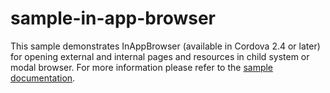 sample-in-app-browser
=====================

This sample demonstrates InAppBrowser (available in Cordova 2.4 or later) for opening external and internal pages and resources in child system or modal browser. For more information please refer to the [sample documentation](http://docs.telerik.com/platform/appbuilder/sample-apps/sample-inappbrowser).
